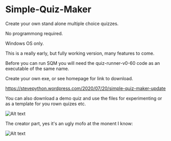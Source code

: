 # Simple-Quiz-Maker
Create your own stand alone multiple choice quizzes.

No programmong required.

Windows OS only.

This is a really early, but fully working version, many features to come.


Before you can run SQM you will need the quiz-runner-v0-60 code as an executable
of the same name.

Create your own exe, or see homepage for link to download.

https://stevepython.wordpress.com/2020/07/20/simple-quiz-maker-update

You can also download a demo quiz and use the files for experimenting or
as a template for you rown quizes etc.

![Alt text](https://stevepython.files.wordpress.com/2020/07/bottom-quiz-v2-screenshot.png "Optional title")



The creator part, yes it's an ugly mofo at the monent I know:

![Alt text](https://stevepython.files.wordpress.com/2020/07/simple-quiz-maker-v060-screenshot.png "Optional title")






